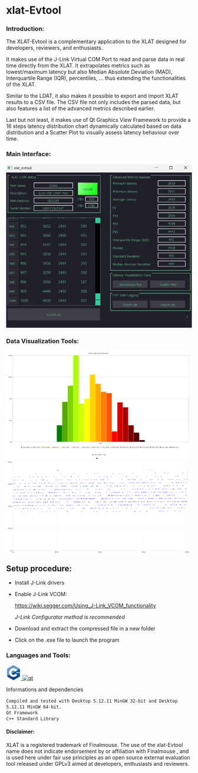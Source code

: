 # xlat-Evtool

<h3 align="left"> Introduction:</h3>
  
The XLAT-Evtool is a complementary application to the XLAT designed for developers, reviewers, and enthusiasts.

It makes use of the J-Link Virtual COM Port to read and parse data in real time directly from the XLAT. It extrapolates metrics such as lowest/maximum latency but also Median Absolute Deviation (MAD), Interquartile Range (IQR), percentiles, ... thus extending the functionalities of the XLAT.

Similar to the LDAT, it also makes it possible to export and import XLAT results to a CSV file. The CSV file not only includes the parsed data, but also features a list of the advanced metrics described earlier.

Last but not least, it makes use of Qt Graphics View Framework to provide a 16 steps latency distribution chart dynamically calculated based on data distribution and a Scatter Plot to visually assess latency behaviour over time.


   <h3 align="left"> Main Interface:</h3>    
<img src="https://github.com/FNNN98/xlat-Evtool/blob/main/pic2.png?raw=true" width="650"> 
   <h3 align="left"> Data Visualization Tools:</h3>
<div style="display:flex;">
    <div style="display:flex; flex-direction:column;">
        <img src="https://github.com/FNNN98/xlat-Evtool/blob/main/pic3.png?raw=true" width="500">
        <img src="https://github.com/FNNN98/xlat-Evtool/blob/main/pic1.png?raw=true" width="500">
    </div>
</div>

<h2 align="left"> Setup procedure:</h2>

- Install J-Link drivers
- Enable J-Link VCOM:
  
  https://wiki.segger.com/Using_J-Link_VCOM_functionality

  _J-Link Configurator method is recommended_
- Download and extract the compressed file in a new folder
- Click on the .exe file to launch the program

<h3 align="left">Languages and Tools:</h3>
<p align="left"> <a href="https://www.w3schools.com/cpp/" target="_blank" rel="noreferrer"> <img src="https://raw.githubusercontent.com/devicons/devicon/master/icons/cplusplus/cplusplus-original.svg" alt="cplusplus" width="40" height="40"/> </a> <a href="https://www.qt.io/" target="_blank" rel="noreferrer"> <img src="https://upload.wikimedia.org/wikipedia/commons/0/0b/Qt_logo_2016.svg" alt="qt" width="40" height="40"/> </a> </p>

Informations and dependencies

    Compiled and tested with Desktop 5.12.11 MinGW 32-bit and Desktop 5.12.11 MinGW 64-bit.
    Qt Framework
    C++ Standard Library


<h4 align="left"> Disclaimer:</h4>

XLAT is a registered trademark of Finalmouse. The use of the xlat-Evtool name does not indicate endorsement by or affiliation with Finalmouse , and is used here under fair use principles as an open source external evaluation tool released under GPLv3 aimed at developers, enthusiasts and reviewers.


